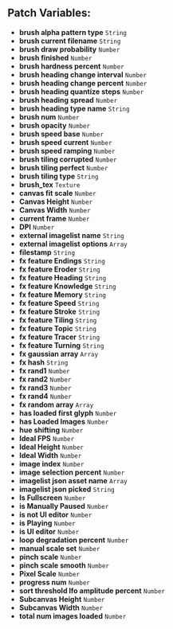 ## Patch Variables:

* __brush alpha pattern type__ ```String```
* __brush current filename__ ```String```
* __brush draw probability__ ```Number```
* __brush finished__ ```Number```
* __brush hardness percent__ ```Number```
* __brush heading change interval__ ```Number```
* __brush heading change percent__ ```Number```
* __brush heading quantize steps__ ```Number```
* __brush heading spread__ ```Number```
* __brush heading type name__ ```String```
* __brush num__ ```Number```
* __brush opacity__ ```Number```
* __brush speed base__ ```Number```
* __brush speed current__ ```Number```
* __brush speed ramping__ ```Number```
* __brush tiling corrupted__ ```Number```
* __brush tiling perfect__ ```Number```
* __brush tiling type__ ```String```
* __brush_tex__ ```Texture```
* __canvas fit scale__ ```Number```
* __Canvas Height__ ```Number```
* __Canvas Width__ ```Number```
* __current frame__ ```Number```
* __DPI__ ```Number```
* __external imagelist name__ ```String```
* __external imagelist options__ ```Array```
* __filestamp__ ```String```
* __fx feature Endings__ ```String```
* __fx feature Eroder__ ```String```
* __fx feature Heading__ ```String```
* __fx feature Knowledge__ ```String```
* __fx feature Memory__ ```String```
* __fx feature Speed__ ```String```
* __fx feature Stroke__ ```String```
* __fx feature Tiling__ ```String```
* __fx feature Topic__ ```String```
* __fx feature Tracer__ ```String```
* __fx feature Turning__ ```String```
* __fx gaussian array__ ```Array```
* __fx hash__ ```String```
* __fx rand1__ ```Number```
* __fx rand2__ ```Number```
* __fx rand3__ ```Number```
* __fx rand4__ ```Number```
* __fx random array__ ```Array```
* __has loaded first glyph__ ```Number```
* __has Loaded Images__ ```Number```
* __hue shifting__ ```Number```
* __Ideal FPS__ ```Number```
* __Ideal Height__ ```Number```
* __Ideal Width__ ```Number```
* __image index__ ```Number```
* __image selection percent__ ```Number```
* __imagelist json asset name__ ```Array```
* __imagelist json picked__ ```String```
* __Is Fullscreen__ ```Number```
* __is Manually Paused__ ```Number```
* __is not UI editor__ ```Number```
* __is Playing__ ```Number```
* __is UI editor__ ```Number```
* __loop degradation percent__ ```Number```
* __manual scale set__ ```Number```
* __pinch scale__ ```Number```
* __pinch scale smooth__ ```Number```
* __Pixel Scale__ ```Number```
* __progress num__ ```Number```
* __sort threshold lfo amplitude percent__ ```Number```
* __Subcanvas Height__ ```Number```
* __Subcanvas Width__ ```Number```
* __total num images loaded__ ```Number```

